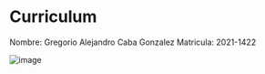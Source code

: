 # Curriculum
Nombre: Gregorio Alejandro Caba Gonzalez
Matricula: 2021-1422

![image](https://user-images.githubusercontent.com/100645620/194735041-d4e25682-a07b-46d4-9b8d-9eed7d7142f3.png)
